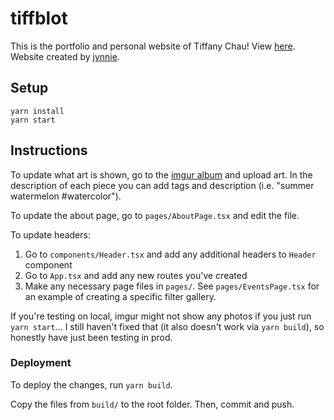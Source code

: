 # tiffblot

This is the portfolio and personal website of Tiffany Chau! View [here](https://tiffblot.com). Website created by [jynnie](https://github.com/jynnie).

## Setup

```
yarn install
yarn start
```

## Instructions

To update what art is shown, go to the [imgur album](https://imgur.com/a/Y4cGbYY) and upload art. In the description of each piece you can add tags and description (i.e. "summer watermelon #watercolor").

To update the about page, go to `pages/AboutPage.tsx` and edit the file.

To update headers:

1. Go to `components/Header.tsx` and add any additional headers to `Header` component
2. Go to `App.tsx` and add any new routes you've created
3. Make any necessary page files in `pages/`. See `pages/EventsPage.tsx` for an example of creating a specific filter gallery.

If you're testing on local, imgur might not show any photos if you just run `yarn start`... I still haven't fixed that (it also doesn't work via `yarn build`), so honestly have just been testing in prod.

### Deployment

To deploy the changes, run `yarn build`.

Copy the files from `build/` to the root folder. Then, commit and push.
